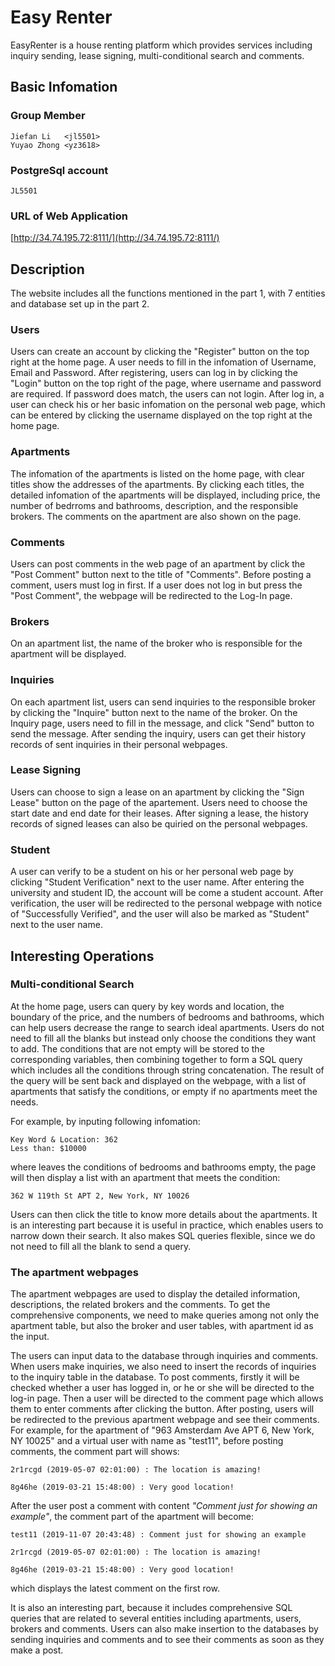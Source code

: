 # Easy Renter

EasyRenter is a house renting platform which provides services including inquiry sending, lease signing, multi-conditional search and comments.

## Basic Infomation
### Group Member
```
Jiefan Li   <jl5501>
Yuyao Zhong <yz3618>
```
### PostgreSql account
```
JL5501
```
### URL of Web Application

[http://34.74.195.72:8111/](http://34.74.195.72:8111/) 

## Description

The website includes all the functions mentioned in the part 1, with 7 entities and database set up in the part 2.

### Users
Users can create an account by clicking the "Register" button on the top right at the home page. A user needs to fill in the infomation of Username, Email and Password. After registering, users can log in by clicking the "Login" button on the top right of the page, where username and password are required. If password does match, the users can not login. After log in, a user can check his or her basic infomation on the personal web page, which can be entered by clicking the username displayed on the top right at the home page.

### Apartments
The infomation of the apartments is listed on the home page, with clear titles show the addresses of the apartments. By clicking each titles, the detailed infomation of the apartments will be displayed, including price, the number of bedrroms and bathrooms, description, and the responsible brokers. The comments on the apartment are also shown on the page.

### Comments
Users can post comments in the web page of an apartment by click the "Post Comment" button next to the title of "Comments". Before posting a comment, users must log in first. If a user does not log in but press the "Post Comment", the webpage will be redirected to the Log-In page.

### Brokers

On an apartment list, the name of the broker who is responsible for the apartment will be displayed.

### Inquiries
On each apartment list, users can send inquiries to the responsible broker by clicking the "Inquire" button next to the name of the broker. On the Inquiry page, users need to fill in the message, and click "Send" button to send the message. After sending the inquiry, users can get their history records of sent inquiries in their personal webpages.

### Lease Signing
Users can choose to sign a lease on an apartment by clicking the "Sign Lease" button on the page of the apartement. Users need to choose the start date and end date for their leases. After signing a lease, the history records of signed leases can also be quiried on the personal webpages.

### Student
A user can verify to be a student on his or her personal web page by clicking "Student Verification" next to the user name. After entering the university and student ID, the account will be come a student account. After verification, the user will be redirected to the personal webpage with notice of "Successfully Verified", and the user will also be marked as "Student" next to the user name.

## Interesting Operations
### Multi-conditional Search
At the home page, users can query by key words and location, the boundary of the price, and the numbers of bedrooms and bathrooms, which can help users decrease the range to search ideal apartments. Users do not need to fill all the blanks but instead only choose the conditions they want to add. The conditions that are not empty will be stored to the corresponding variables, then combining together to form a SQL query which includes all the conditions through string concatenation. The result of the query will be sent back and displayed on the webpage, with a list of apartments that satisfy the conditions, or empty if no apartments meet the needs.

For example, by inputing following infomation:
```
Key Word & Location: 362
Less than: $10000
```
where leaves the conditions of bedrooms and bathrooms empty, the page will then display a list with an apartment that meets the condition:
```
362 W 119th St APT 2, New York, NY 10026
```
Users can then click the title to know more details about the apartments.
It is an interesting part because it is useful in practice, which enables users to narrow down their search. It also makes SQL queries flexible, since we do not need to fill all the blank to send a query.

### The apartment webpages
The apartment webpages are used to display the detailed information, descriptions, the related brokers and the comments. To get the comprehensive components, we need to make queries among not only the apartment table, but also the broker and user tables, with apartment id as the input. 

The users can input data to the database through inquiries and comments. When users make inquiries, we also need to insert the records of inquiries to the inquiry table in the database. To post comments, firstly it will be checked whether a user has logged in, or he or she will be directed to the log-in page. Then a user will be directed to the comment page which allows them to enter comments after clicking the button. After posting, users will be redirected to the previous apartment webpage and see their comments.
For example, for the apartment of "963 Amsterdam Ave APT 6, New York, NY 10025" and a virtual user with name as "test11", before posting comments, the comment part will shows:
```
2r1rcgd (2019-05-07 02:01:00) : The location is amazing!

8g46he (2019-03-21 15:48:00) : Very good location!
```
After the user post a comment with content *"Comment just for showing an example"*, the comment part of the apartment will become:
```
test11 (2019-11-07 20:43:48) : Comment just for showing an example

2r1rcgd (2019-05-07 02:01:00) : The location is amazing!

8g46he (2019-03-21 15:48:00) : Very good location!
```
which displays the latest comment on the first row.

It is also an interesting part, because it includes comprehensive SQL queries that are related to several entities including apartments, users, brokers and comments. Users can also make insertion to the databases by sending inquiries and comments and to see their comments as soon as they make a post.


